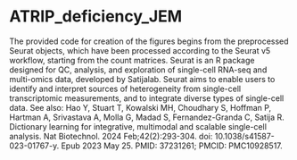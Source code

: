 # ATRIP_deficiency_JEM

The provided code for creation of the figures begins from the 
preprocessed Seurat objects, which have been processed according to the Seurat 
v5 workflow, starting from the count matrices. Seurat is an R package designed 
for QC, analysis, and exploration of single-cell RNA-seq and multi-omics data, 
developed by Satijalab. Seurat aims to enable users to identify and interpret 
sources of heterogeneity from single-cell transcriptomic measurements, and to 
integrate diverse types of single-cell data. See also: Hao Y, Stuart T, Kowalski MH,
Choudhary S, Hoffman P, Hartman A, Srivastava A, Molla G, Madad S,
Fernandez-Granda C, Satija R. Dictionary learning for integrative, multimodal
and scalable single-cell analysis. Nat Biotechnol. 2024 Feb;42(2):293-304.
doi: 10.1038/s41587-023-01767-y. Epub 2023 May 25. PMID: 37231261; PMCID:
PMC10928517.
